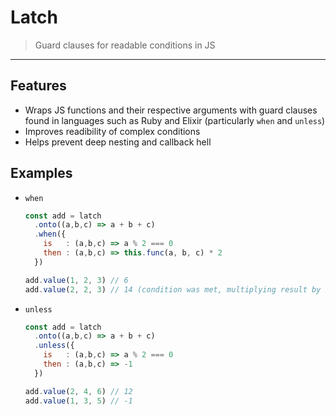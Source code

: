 # Latch

> Guard clauses for readable conditions in JS

-----

## Features

 * Wraps JS functions and their respective arguments with guard clauses found in languages such as Ruby and Elixir (particularly `when` and `unless`)
 * Improves readibility of complex conditions
 * Helps prevent deep nesting and callback hell

## Examples

  * `when`

    ```javascript
    const add = latch
      .onto((a,b,c) => a + b + c)
      .when({
        is   : (a,b,c) => a % 2 === 0
        then : (a,b,c) => this.func(a, b, c) * 2
      })

    add.value(1, 2, 3) // 6
    add.value(2, 2, 3) // 14 (condition was met, multiplying result by 2)
    ```

  * `unless`

    ```javascript
    const add = latch
      .onto((a,b,c) => a + b + c)
      .unless({
        is   : (a,b,c) => a % 2 === 0
        then : (a,b,c) => -1
      })

    add.value(2, 4, 6) // 12
    add.value(1, 3, 5) // -1
    ````
